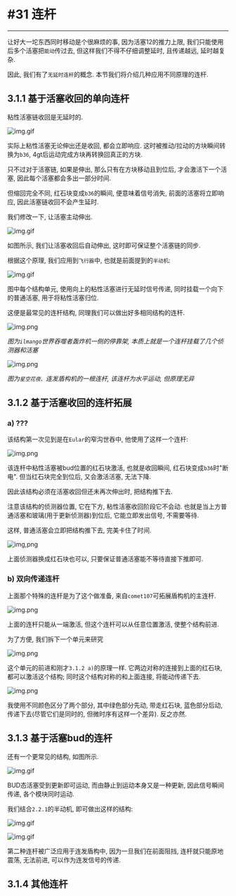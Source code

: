 # #31 连杆

---

让好大一坨东西同时移动是个很麻烦的事, 因为活塞12的推力上限, 我们只能使用后多个活塞把`能动`传过去, 但这样我们不得不仔细调整延时, 且传递越远, 延时越复杂.

因此, 我们有了`无延时连杆`的概念. 本节我们将介绍几种应用不同原理的连杆. 

## 3.1.1 基于活塞收回的单向连杆

粘性活塞链收回是无延时的.

![img.gif](img/3.1.1-活塞收回无延时.gif)

实际上粘性活塞无论伸出还是收回, 都会立即响应. 这时被推动/拉动的方块瞬间转换为`b36`, 4gt后运动完成方块再转换回真正的方块.

只不过对于活塞链, 如果是伸出, 那么只有在方块移动且到位后, 才会激活下一个活塞, 因此每个活塞都会多出一部分时间.

但缩回完全不同, 红石块变成`b36`的瞬间, 便意味着信号消失, 前面的活塞将立即响应, 因此活塞链收回不会产生延时.

我们修改一下, 让活塞主动伸出.

![img.gif](img/3.1.1-活塞无延时链.gif)

如图所示, 我们让活塞收回后自动伸出, 这时即可保证整个活塞链的同步.

根据这个原理, 我们应用到`飞行器`中, 也就是前面提到的`半动机`:

![img.gif](img/3.1.1-向下.gif)

图中每个结构单元, 使用向上的粘性活塞进行无延时信号传递, 同时挂载一个向下的普通活塞, 用于将粘性活塞归位.

这便是最常见的连杆结构, 同理我们可以做出好多相同结构的连杆.

![img.png](img/3.1.1-芒果.png)

_图为`ilmango`世界吞噬者轰炸机一侧的停靠架, 本质上就是一个连杆挂载了几个侦测器和活塞_

![img.png](img/3.1.1-花花.png)

_图为`星空花夜、`连发盾构机的一根连杆, 该连杆为水平运动, 但原理无异_

## 3.1.2 基于活塞收回的连杆拓展

### a) ???

该结构第一次见到是在`Eular`的窄沟世吞中, 他使用了这样一个连杆:

![img.png](img/3.1.2-bud.png)

该连杆中粘性活塞被bud位置的红石块激活, 也就是收回瞬间, 红石块变成`b36`时"断电". 但当红石块完全到位后, 又会激活活塞, 无法下降.

因此该结构必须在活塞收回但还未再次伸出时, 把结构推下去.

注意该结构的侦测器位置, 它在下方, 粘性活塞收回阶段它不会动. 也就是当上方普通活塞和玻璃(用于更新侦测器)到位后, 它能立即发出信号, 不需要等待.

这样, 普通活塞会立即把结构推下去, 完美卡住了时间.

![img,png](img/3.1.2-bud2.png)

上面侦测器换成红石块也可以, 只要保证普通活塞能不等待直接下推即可.

### b) 双向传递连杆

上面那个特殊的连杆是为了这个做准备, 来自`comet107`可拓展盾构机的主连杆.

![img.png](img/3.1.2-comet.png)

上面的连杆只能从一端激活, 但这个连杆可以从任意位置激活, 使整个结构前进.

为了方便, 我们拆下一个单元来研究

![img.png](img/3.1.2-comet单元.png)

这个单元的前进和刚才`3.1.2 a)`的原理一样. 它两边对称的连接到上面的红石块, 都可以激活这个结构; 同时这个结构对称的和上面连接, 将能动传递下去.

![img.png](img/3.1.2-comet原理.png)

我使用不同颜色区分了两个部分, 其中绿色部分先动, 带走红石块, 蓝色部分后动, 传递下去(尽管它们是同时的, 但微时序有这样一个差异). 反之亦然.

## 3.1.3 基于活塞bud的连杆

还有一个更常见的结构, 如图所示.

![img.gif](img/3.1.3-bud原理.gif)

BUD态活塞受到更新即可运动, 而由静止到运动本身又是一种更新, 因此信号瞬间传递, 各个模块同时运动.

我们结合`2.2.1`的半动机, 即可做出这样的结构:

![img.gif](img/3.1.3-纵向.gif)

![img.gif](img/3.1.3-横向.gif)

第二种连杆被广泛应用于连发盾构中, 因为一旦我们在前面阻挡, 连杆就只能原地震荡, 无法前进, 可以作为连发信号的传递.

## 3.1.4 其他连杆

